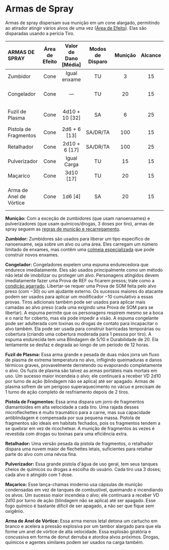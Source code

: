 # Armas de Spray

Armas de spray dispersam sua munição em um cone alargado, permitindo ao atirador atingir vários alvos de uma vez ([Área de Efeito](15-special-attacks.md#area-effect-attacks)). Elas são disparadas usando a perícia Tiro.

<!--sort-->

| ARMAS DE SPRAY          | Área de Efeito | Valor de Dano \[Média\] | Modos de Disparo | Munição | Alcance | Blindagem Utilizada | Comp/<!-- CLEANED wbr -->PE | Notas                                   |
|:----------------------- |:--------------:|:-------------------------:|:----------------:|:-------:|:-------:|:-------------------:|:-------------------------------------:|:--------------------------------------- |
| Zumbidor                |      Cone      |       Igual enxame        |        TU        |    3    |   15    |    Igual enxame     |      Igual colmeia especializada      | Duas Mãos, Longa                        |
| Congelador              |      Cone      |             —             |        TU        |   20    |   15    |          —          |                 Mod/2                 | Capturante, Duas Mãos, Longa            |
| Fuzil de Plasma         |      Cone      |    4d10 + 10 \[32\]     |        SA        |    6    |   25    |          E          |                Mai/R/3                | Antiblindagem, Duas Mãos, Longa         |
| Pistola de Fragmentos   |      Cone      |     2d6 + 6 \[13\]      |     SA/DR/TA     |   100   |   15    |          C          |                Men/R/1                | Ocultável                               |
| Retalhador              |      Cone      |     2d10 + 6 \[17\]     |     SA/DR/TA     |   100   |   25    |          C          |                Mod/R/2                | Duas Mãos                               |
| Pulverizador            |      Cone      |        Igual Carga        |        TU        |   15    |   15    |     Igual Carga     |                 Men/1                 | Duas Mãos, Longa                        |
| Maçarico                |      Cone      |       3d10 \[17\]       |        TU        |   20    |   15    |          E          |                Mai/R/3                | Duas Mãos, Longa                        |
| Arma de Anel de Vórtice |      Cone      |        1d6 \[4\]        |        SA        |   20    |   15    |          E          |                 Men/1                 | Atordoante, Derrubada, Duas Mãos, Longa |

**Munição:** Com a exceção de zumbidores (que usam nanoenxames) e pulverizadores (que usam químicos/drogas, 3 doses por tiro), armas de spray seguem as [regras de munição e recarregamento](04-ranged-combat.md#ammunition-and-reloading).

<!--sort-->

**Zumbidor:** Zumbidores são usados para liberar um tipo específico de nanoenxame, seja sobre um alvo ou uma área. Eles carregam um número limitado de enxames, mas contêm uma [colmeia especializada](../16/19-nanotech.md#hives) que pode construir novos enxames.

**Congelador:** Congeladores expelem uma espuma endurecedora que endurece imediatamente. Eles são usados principalmente como um método não letal de imobilizar ou proteger um alvo. Personagens atingidos devem imediatamente fazer uma Prova de REF ou ficarem presos; trate como a [condição agarrado](21-other-action-factors.md#conditions). Libertar-se requer uma Prova de SOM feita pelo alvo preso (com −30) ou um ajudante externo. Os sucessos maiores do atacante podem ser usados para aplicar um modificador −10 cumulativo a essas provas. Tiros adicionais também pode ser usados para aplicar mais camadas ao alvo preso (cada uma exigindo uma Prova de SOM para se libertar). A espuma permite que os personagens respirem mesmo se a boca e o nariz for coberto, mas ela pode impedir a visão. A espuma congelante pode ser adulterada com toxinas ou drogas de contato para incapacitar o alvo também. Ela pode ser usada para construir barricadas temporárias ou cobertura (criando uma cobertura moderada para 1 pessoa por tiro). A espuma endurecida tem uma Blindagem de 5/10 e Durabilidade de 20. Ela lentamente se desfaz e degrada ao longo de um período de 12 horas.

**Fuzil de Plasma:** Essa arma grande e pesada de duas mãos jorra um fluxo de plasma de extrema temperatura no alvo, infligindo queimaduras e danos térmicos graves, provavelmente derretendo ou evaporando completamente o alvo. Os fuzis de plasma são talvez as armas portáteis mais mortais em uso. Um sucesso maior incendeia o alvo; ele continuará a receber VD 2d10 por turno de ação (blindagem não se aplica) até ser apagado. Armas de plasma sofrem de um perigoso superaquecimento no vácuo e precisam de 1 turno de ação completo de resfriamento depois de 2 tiros.

**Pistola de Fragmentos:** Essa arma dispara um jorro de fragmentos diamantoides em alta velocidade a cada tiro. Uma rajada desses microflechettes é muito traumático para a carne, mas sua capacidade antiblindagem é compensada por sua pequena massa. Pistola de fragmentos são ideais em habitats fechados, pois os fragmentos tendem a se quebrar em vez de ricochetear. A munição de fragmentos às vezes é revestida com drogas ou toxinas para uma eficiência extra.

**Retalhador:** Uma versão pesada da pistola de fragmentos, o retalhador dispara uma nuvem maior de flechettes letais, suficientes para retalhar parte do alvo com uma névoa fina.

**Pulverizador:** Essa grande pistola d'água de uso geral, tem seus tanques cheios de químicos ou drogas a escolha do usuário. Cada tiro usa 3 doses; cada alvo é atingido com 1 dose.

**Maçarico:** Esse lança-chamas moderno usa cápsulas de munição condensadas em vez de tanques de combustível, queimando e incendiando os alvos. Um sucesso maior incendeia o alvo; ele continuará a receber VD 2d10 por turno de ação (blindagem não se aplica) até ser apagado. Esse fogo químico é bastante difícil de ser apagado, a não ser que fique sem oxigênio.

**Arma de Anel de Vórtice:** Essa arma menos letal detona um cartucho em branco e acelera a pressão explosiva por um tambor alargado para que ela forme um anel de vórtice de alta velocidade. Essa explosão giratória e concussiva em forma de donut derruba e atordoa alvos próximos. Drogas, químicos e agentes similares podem ser usados na carga também.

<!--sort-end-->
